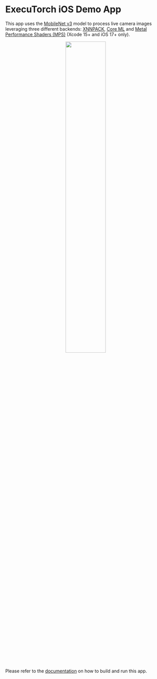 # ExecuTorch iOS Demo App

This app uses the [MobileNet v3](https://pytorch.org/vision/main/models/mobilenetv3.html) model to process live camera images leveraging three different backends: [XNNPACK](https://github.com/google/XNNPACK), [Core ML](https://developer.apple.com/documentation/coreml) and [Metal Performance Shaders (MPS)](https://developer.apple.com/documentation/metalperformanceshaders) (Xcode 15+ and iOS 17+ only).

<p align="center">
  <img src="https://github.com/user-attachments/assets/69f4cc2c-a95e-4e01-ba4d-7e40791716c8" width="50%">
</p>

Please refer to the [documentation](https://pytorch.org/executorch/main/demo-apps-ios.html) on how to build and run this app.
